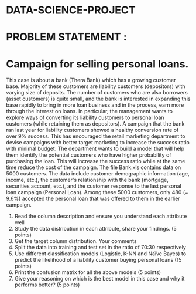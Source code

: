 # DATA-SCIENCE-PROJECT 
# PROBLEM STATEMENT :
#  Campaign for selling personal loans.
This case is about a bank (Thera Bank) which has a growing customer base. Majority of these customers are liability customers (depositors) with varying size of deposits. The number of customers who are also borrowers (asset customers) is quite small, and the bank is interested in expanding this base rapidly to bring in more loan business and in the process, earn more through the interest on loans. In particular, the management wants to explore ways of converting its liability customers to personal loan customers (while retaining them as depositors). A campaign that the bank ran last year for liability customers showed a healthy conversion rate of over 9% success. This has encouraged the retail marketing department to devise campaigns with better target marketing to increase the success ratio with minimal budget.
The department wants to build a model that will help them identify the potential customers who have higher probability of purchasing the loan. This will increase the success ratio while at the same time reduce the cost of the campaign.
The file Bank.xls contains data on 5000 customers. The data include customer demographic information (age, income, etc.), the customer's relationship with the bank (mortgage, securities account, etc.), and the customer response to the last personal loan campaign (Personal Loan). Among these 5000 customers, only 480 (= 9.6%) accepted the personal loan that was offered to them in the earlier campaign.

1. Read the column description and ensure you understand each attribute well 
2. Study the data distribution in each attribute, share your findings. (5 points)
 3. Get the target column distribution. Your comments 
4. Split the data into training and test set in the ratio of 70:30 respectively 
5. Use different classification models (Logistic, K-NN and Naïve Bayes) to predict the likelihood of a liability customer buying personal loans (15 points)
6. Print the confusion matrix for all the above models (5 points)
7. Give your reasoning on which is the best model in this case and why it performs better? (5 points)
